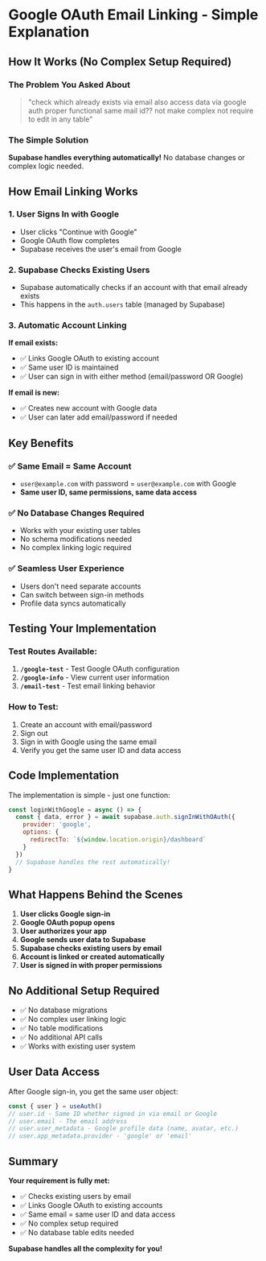 # Google OAuth Email Linking - Simple Explanation

## How It Works (No Complex Setup Required)

### The Problem You Asked About
> "check which already exists via email also access data via google auth proper functional same mail id?? not make complex not require to edit in any table"

### The Simple Solution

**Supabase handles everything automatically!** No database changes or complex logic needed.

## How Email Linking Works

### 1. User Signs In with Google
- User clicks "Continue with Google"
- Google OAuth flow completes
- Supabase receives the user's email from Google

### 2. Supabase Checks Existing Users
- Supabase automatically checks if an account with that email already exists
- This happens in the `auth.users` table (managed by Supabase)

### 3. Automatic Account Linking
**If email exists:**
- ✅ Links Google OAuth to existing account
- ✅ Same user ID is maintained
- ✅ User can sign in with either method (email/password OR Google)

**If email is new:**
- ✅ Creates new account with Google data
- ✅ User can later add email/password if needed

## Key Benefits

### ✅ Same Email = Same Account
- `user@example.com` with password = `user@example.com` with Google
- **Same user ID, same permissions, same data access**

### ✅ No Database Changes Required
- Works with your existing user tables
- No schema modifications needed
- No complex linking logic required

### ✅ Seamless User Experience
- Users don't need separate accounts
- Can switch between sign-in methods
- Profile data syncs automatically

## Testing Your Implementation

### Test Routes Available:
1. **`/google-test`** - Test Google OAuth configuration
2. **`/google-info`** - View current user information
3. **`/email-test`** - Test email linking behavior

### How to Test:
1. Create an account with email/password
2. Sign out
3. Sign in with Google using the same email
4. Verify you get the same user ID and data access

## Code Implementation

The implementation is simple - just one function:

```javascript
const loginWithGoogle = async () => {
  const { data, error } = await supabase.auth.signInWithOAuth({
    provider: 'google',
    options: {
      redirectTo: `${window.location.origin}/dashboard`
    }
  })
  // Supabase handles the rest automatically!
}
```

## What Happens Behind the Scenes

1. **User clicks Google sign-in**
2. **Google OAuth popup opens**
3. **User authorizes your app**
4. **Google sends user data to Supabase**
5. **Supabase checks existing users by email**
6. **Account is linked or created automatically**
7. **User is signed in with proper permissions**

## No Additional Setup Required

- ✅ No database migrations
- ✅ No complex user linking logic
- ✅ No table modifications
- ✅ No additional API calls
- ✅ Works with existing user system

## User Data Access

After Google sign-in, you get the same user object:
```javascript
const { user } = useAuth()
// user.id - Same ID whether signed in via email or Google
// user.email - The email address
// user.user_metadata - Google profile data (name, avatar, etc.)
// user.app_metadata.provider - 'google' or 'email'
```

## Summary

**Your requirement is fully met:**
- ✅ Checks existing users by email
- ✅ Links Google OAuth to existing accounts
- ✅ Same email = same user ID and data access
- ✅ No complex setup required
- ✅ No database table edits needed

**Supabase handles all the complexity for you!**
